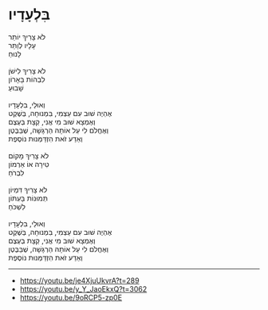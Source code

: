 # בִּלְעָדָיו

לֹא צָרִיךְ יוֹתֵר \
עָלָיו לְוַתֵּר \
לָנוּחַ \
\
לֹא צָרִיךְ לִישֹׁן \
לִבְהוֹת בָּאָרוֹן \
שָׁבוּעַ \
\
וְאוּלַי, בִּלְעָדָיו \
אֶהְיֶה שׁוּב עִם עַצְמִי, בִּמְנוּחָה, בְּשֶׁקֶט \
וְאֶמְצָא שׁוּב מִי אֲנִי, קְצָת בְּעֶצֶם \
וְאֶחֱלֹם לִי עַל אוֹתָהּ הַרְגָּשָׁה, שֶׁבַּבֶּטֶן \
וְאֵדַע זֹאת הִזְדַּמְּנוּת נוֹסֶפֶת \
\
לֹא צָרִיךְ מָקוֹם \
טִירָה אוֹ אַרְמוֹן \
לִבְרֹחַ \
\
לֹא צָרִיךְ דִּמְיוֹן \
תְּמוּנוֹת בָּעִתּוֹן \
לִשְׁכֹּחַ \
\
וְאוּלַי, בִּלְעָדָיו \
אֶהְיֶה שׁוּב עִם עַצְמִי, בִּמְנוּחָה, בְּשֶׁקֶט \
וְאֶמְצָא שׁוּב מִי אֲנִי, קְצָת בְּעֶצֶם \
וְאֶחֱלֹם לִי עַל אוֹתָהּ הַרְגָּשָׁה, שֶׁבַּבֶּטֶן \
וְאֵדַע זֹאת הִזְדַּמְּנוּת נוֹסֶפֶת

---
- https://youtu.be/je4XjuUkvrA?t=289
- https://youtu.be/y_Y_JaoEkxQ?t=3062
- https://youtu.be/9oRCP5-zp0E
